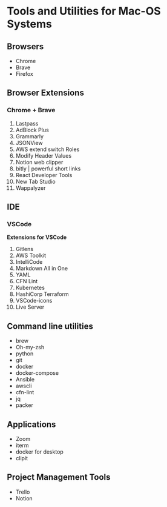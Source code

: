 # Tools and Utilities for Mac-OS Systems

## Browsers
* Chrome
* Brave
* Firefox

## Browser Extensions
### Chrome + Brave
1. Lastpass
2. AdBlock Plus
3. Grammarly
4. JSONView
5. AWS extend switch Roles
6. Modify Header Values
7. Notion web clipper
8. bitly | powerful short links
9. React Developer Tools
10. New Tab Studio
11. Wappalyzer

## IDE
### VSCode
**Extensions for VSCode**  
1. Gitlens
2. AWS Toolkit
3. IntelliCode
4. Markdown All in One
5. YAML
6. CFN Lint
7. Kubernetes
8. HashiCorp Terraform
9. VSCode-icons
10. Live Server

## Command line utilities
* brew
* Oh-my-zsh
* python
* git
* docker
* docker-compose
* Ansible
* awscli
* cfn-lint
* jq
* packer

## Applications
* Zoom
* iterm
* docker for desktop
* clipit

## Project Management Tools
* Trello
* Notion
